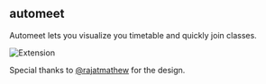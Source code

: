 ## automeet 

Automeet lets you visualize you timetable and quickly join classes.

![Extension](https://raw.githubusercontent.com/sidharthpunathil/automeet/master/assets/automeet.png)


Special thanks to [@rajatmathew](https://github.com/rajatmathew) for the design. 

